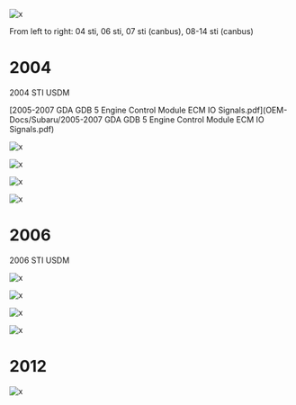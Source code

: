 ![x](OEM-Docs/Subaru/sti-family-picture.jpg)

From left to right: 04 sti, 06 sti, 07 sti (canbus), 08-14 sti (canbus)

# 2004

2004 STI USDM

[2005-2007 GDA GDB 5 Engine Control Module ECM IO Signals.pdf](OEM-Docs/Subaru/2005-2007 GDA GDB 5 Engine Control Module ECM IO Signals.pdf)

![x](OEM-Docs/Subaru/2004-subaru-impreza-2.5T-1.png)

![x](OEM-Docs/Subaru/2004-subaru-impreza-2.5T-2.png)

![x](OEM-Docs/Subaru/2004-subaru-impreza-2.5T-3.png)

![x](OEM-Docs/Subaru/2004-subaru-impreza-2.5T-4.png)

# 2006

2006 STI USDM

![x](OEM-Docs/Subaru/2006-subaru-impreza-2.5T-1.png)

![x](OEM-Docs/Subaru/2006-subaru-impreza-2.5T-2.png)

![x](OEM-Docs/Subaru/2006-subaru-impreza-2.5T-3.png)

![x](OEM-Docs/Subaru/2006-subaru-impreza-2.5T-4.png)

# 2012

![x](OEM-Docs/Subaru/2012-legacy-2.5T-5.png)
